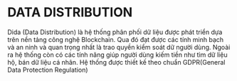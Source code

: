 <h1>DATA DISTRIBUTION</h1
  <p>Dida (Data Distribution) là hệ thống phân phối dữ liệu được phát triển dựa trên nền tảng công nghệ Blockchain. Qua đó đạt được các tính minh bạch và an ninh và quan trọng nhất là trao quyền kiểm soát dữ người dùng. Ngoài ra hệ thống còn có các tính năng giúp người dùng kiếm tiền như tìm dữ liệu hộ, bán dữ liệu cá nhân. Hệ thống được thiết kế theo chuẩn GDPR(General Data Protection Regulation)</p>
